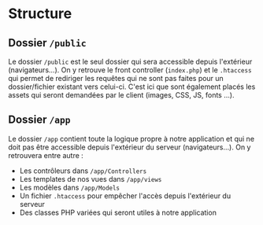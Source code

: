 # Structure

## Dossier `/public`

Le dossier `/public` est le seul dossier qui sera accessible depuis l'extérieur (navigateurs...).
On y retrouve le front controller (`index.php`) et le `.htaccess` qui permet de rediriger les requêtes qui ne sont pas faites pour un dossier/fichier existant vers celui-ci. C'est ici que sont également placés les assets qui seront demandées par le client (images, CSS, JS, fonts ...).

## Dossier `/app`

Le dossier `/app` contient toute la logique propre à notre application et qui ne doit pas être accessible depuis l'extérieur du serveur (navigateurs...). On y retrouvera entre autre :

- Les contrôleurs dans `/app/Controllers`
- Les templates de nos vues dans `/app/views`
- Les modèles dans `/app/Models`
- Un fichier `.htaccess` pour empêcher l'accès depuis l'extérieur du serveur
- Des classes PHP variées qui seront utiles à notre application
